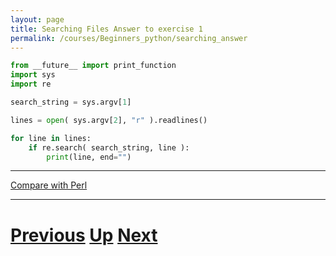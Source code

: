 ```yaml
---
layout: page
title: Searching Files Answer to exercise 1
permalink: /courses/Beginners_python/searching_answer
---
```


```python
from __future__ import print_function
import sys
import re

search_string = sys.argv[1]

lines = open( sys.argv[2], "r" ).readlines()

for line in lines:
    if re.search( search_string, line ):
        print(line, end="")
```

***

[Compare with Perl](../beginning_perl/searching_answer.md)

***

# [Previous](searching.md) [Up](README.md) [Next](searching.md)
